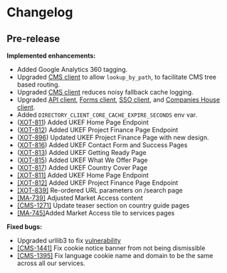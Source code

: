 # Changelog

## Pre-release

**Implemented enhancements:**

- Added Google Analytics 360 tagging.
- Upgraded [CMS client][directory-cms-client] to allow `lookup_by_path`, to facilitate CMS tree based routing.
- Upgraded [CMS client][directory-cms-client] reduces noisy fallback cache logging.
- Upgraded [API client][directory-api-client], [Forms client][directory-forms-api-client], [SSO client][directory-sso-api-client], and [Companies House client][directory-companies-house-search-client].
- Added `DIRECTORY_CLIENT_CORE_CACHE_EXPIRE_SECONDS` env var.
- ([XOT-811](https://uktrade.atlassian.net/browse/XOT-811)) Added UKEF Home Page Endpoint
- ([XOT-812](https://uktrade.atlassian.net/browse/XOT-812)) Added UKEF Project Finance Page Endpoint
- ([XOT-896](https://uktrade.atlassian.net/browse/XOT-896)) Updated UKEF Project Finance Page with new design.
- ([XOT-816](https://uktrade.atlassian.net/browse/XOT-816)) Added UKEF Contact Form and Success Pages
- ([XOT-813](https://uktrade.atlassian.net/browse/XOT-813)) Added UKEF Getting Ready Page
- ([XOT-815](https://uktrade.atlassian.net/browse/XOT-815)) Added UKEF What We Offer Page
- ([XOT-817](https://uktrade.atlassian.net/browse/XOT-817)) Added UKEF Country Cover Page
- [[XOT-811]](https://uktrade.atlassian.net/browse/XOT-811) Added UKEF Home Page Endpoint
- [[XOT-812]](https://uktrade.atlassian.net/browse/XOT-812) Added UKEF Project Finance Page Endpoint
- [[XOT-839]](https://uktrade.atlassian.net/browse/XOT-839)  Re-ordered URL parameters on /search page
- [[MA-739]](https://uktrade.atlassian.net/browse/MA-739) Adjusted Market Access content
- [[CMS-1271]](https://uktrade.atlassian.net/browse/CMS-1271) Update teaser section on country guide pages
- [[MA-745]](https://uktrade.atlassian.net/browse/MA-745)Added Market Access tile to services pages

**Fixed bugs:**
- Upgraded urllib3 to fix [vulnerability](https://nvd.nist.gov/vuln/detail/CVE-2019-11324)
- [[CMS-1441]](https://uktrade.atlassian.net/browse/CMS-1441) Fix cookie notice banner from not being dismissible
- [[CMS-1395]](https://uktrade.atlassian.net/browse/CMS-1395) Fix language cookie name and domain to be the same across all our services.



[directory-api-client]: https://github.com/uktrade/directory-api-client
[directory-client-core]: https://github.com/uktrade/directory-client-core
[directory-cms-client]: https://github.com/uktrade/directory-cms-client
[directory-forms-api-client]: https://github.com/uktrade/directory-forms-api-client
[directory-sso-api-client]: https://github.com/uktrade/directory-sso-api-client
[directory-companies-house-search-client]: https://github.com/uktrade/directory-companies-house-search-client
